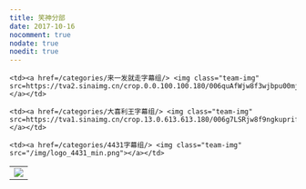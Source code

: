 ```yaml
---
title: 笑神分部
date: 2017-10-16
nocomment: true
nodate: true
noedit: true
---
```



  <div class="ball">
    <script type="text/javascript" src="//rf.revolvermaps.com/0/0/8.js?i=5w6acuy1p50&amp;m=6&amp;c=ff0000&amp;cr1=ffffff&amp;f=arial&amp;l=33" async="async"></script>
  </div>



<!-- particles.js container -->
<div id="particles-js" style="z-index:-1;height:auto"></div>

<script src="/js/particles.min.js"></script>

<script src="/js/particle.js"></script>
<!-- stats - count particles -->




<table class="subteams">
<tbody>

<tr>
    <td><a href=/categories/伦敦之心字幕组/> <img class="profile-img" src=/img/lhlogo.png></a></td>

    <td><a href=/categories/来一发就走字幕组/> <img class="team-img" src=https://tva2.sinaimg.cn/crop.0.0.100.100.180/006quAfWjw8f3wjbpu00mj302s02sq2v.jpg></a></td>

    <td><a href=/categories/大喜利王字幕组/> <img class="team-img" src=https://tva1.sinaimg.cn/crop.13.0.613.613.180/006g7LSRjw8f9ngkuprifj30hs0h1t9h.jpg></a></td>

    <td><a href=/categories/4431字幕组/> <img class="team-img" src="/img/logo_4431_min.png"></a></td>


</tr>



</tbody>
</table>


